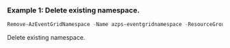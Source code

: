 ### Example 1: Delete existing namespace.
```powershell
Remove-AzEventGridNamespace -Name azps-eventgridnamespace -ResourceGroupName azps_test_group_eventgrid
```

Delete existing namespace.